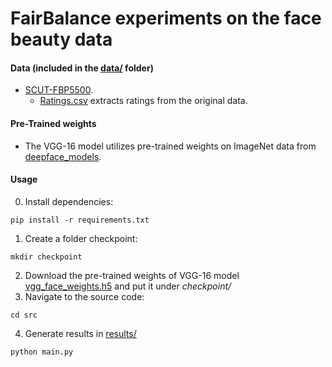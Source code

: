 # FairBalance experiments on the face beauty data

#### Data (included in the [data/](./data/) folder)

 - [SCUT-FBP5500](https://github.com/HCIILAB/SCUT-FBP5500-Database-Release).
   + [Ratings.csv](data/Ratings.csv) extracts ratings from the original data.

#### Pre-Trained weights

 - The VGG-16 model utilizes pre-trained weights on ImageNet data from [deepface_models](https://github.com/serengil/deepface_models).

#### Usage
0. Install dependencies:
```
pip install -r requirements.txt
```
1. Create a folder checkpoint:
```
mkdir checkpoint
```
2. Download the pre-trained weights of VGG-16 model [vgg_face_weights.h5](https://github.com/serengil/deepface_models/releases/download/v1.0/vgg_face_weights.h5) and put it under _checkpoint/_
3. Navigate to the source code:
```
cd src
```
4. Generate results in [results/](results/)
```
python main.py
```

